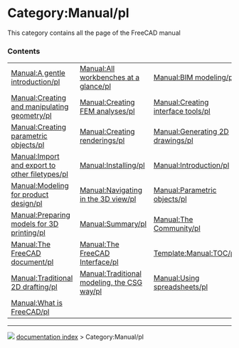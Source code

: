 # Category:Manual/pl
This category contains all the page of the FreeCAD manual

### Contents

|     |     |     |
| --- | --- | --- |
| [Manual:A gentle introduction/pl](Manual_A_gentle_introduction/pl.md) | [Manual:All workbenches at a glance/pl](Manual_All_workbenches_at_a_glance/pl.md) | [Manual:BIM modeling/pl](Manual_BIM_modeling/pl.md) |
| [Manual:Creating and manipulating geometry/pl](Manual_Creating_and_manipulating_geometry/pl.md) | [Manual:Creating FEM analyses/pl](Manual_Creating_FEM_analyses/pl.md) | [Manual:Creating interface tools/pl](Manual_Creating_interface_tools/pl.md) |
| [Manual:Creating parametric objects/pl](Manual_Creating_parametric_objects/pl.md) | [Manual:Creating renderings/pl](Manual_Creating_renderings/pl.md) | [Manual:Generating 2D drawings/pl](Manual_Generating_2D_drawings/pl.md) |
| [Manual:Import and export to other filetypes/pl](Manual_Import_and_export_to_other_filetypes/pl.md) | [Manual:Installing/pl](Manual_Installing/pl.md) | [Manual:Introduction/pl](Manual_Introduction/pl.md) |
| [Manual:Modeling for product design/pl](Manual_Modeling_for_product_design/pl.md) | [Manual:Navigating in the 3D view/pl](Manual_Navigating_in_the_3D_view/pl.md) | [Manual:Parametric objects/pl](Manual_Parametric_objects/pl.md) |
| [Manual:Preparing models for 3D printing/pl](Manual_Preparing_models_for_3D_printing/pl.md) | [Manual:Summary/pl](Manual_Summary/pl.md) | [Manual:The Community/pl](Manual_The_Community/pl.md) |
| [Manual:The FreeCAD document/pl](Manual_The_FreeCAD_document/pl.md) | [Manual:The FreeCAD Interface/pl](Manual_The_FreeCAD_Interface/pl.md) | [Template:Manual:TOC/pl](Template_Manual_TOC/pl.md) |
| [Manual:Traditional 2D drafting/pl](Manual_Traditional_2D_drafting/pl.md) | [Manual:Traditional modeling, the CSG way/pl](Manual_Traditional_modeling,_the_CSG_way/pl.md) | [Manual:Using spreadsheets/pl](Manual_Using_spreadsheets/pl.md) |
| [Manual:What is FreeCAD/pl](Manual_What_is_FreeCAD/pl.md) |



---
![](images/Button_right.svg) [documentation index](../README.md) > Category:Manual/pl
